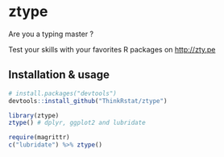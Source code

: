 # ztype

Are you a typing master ? 

Test your skills with your favorites R packages on
<http://zty.pe>




## Installation & usage

```R
# install.packages("devtools")
devtools::install_github("ThinkRstat/ztype")

library(ztype)
ztype() # dplyr, ggplot2 and lubridate

require(magrittr)
c("lubridate") %>% ztype()


```



